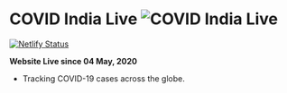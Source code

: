 # COVID India Live ![COVID India Live](https://github.com/shubhkhanna/COVID-19-India-Live/blob/master/images/favicon.ico) 
[![Netlify Status](https://api.netlify.com/api/v1/badges/adb472be-3c22-4319-b093-c61739ccd9c4/deploy-status)](https://app.netlify.com/sites/covidindialive/deploys)

**Website Live since 04 May, 2020**

* Tracking COVID-19 cases across the globe.


